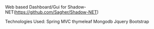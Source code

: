 Web based Dashboard/Gui for Shadow-NET(https://github.com/Sagher/Shadow-NET)

Technologies Used:
	Spring MVC
	thymeleaf
	Mongodb
	Jquery
	Bootstrap
